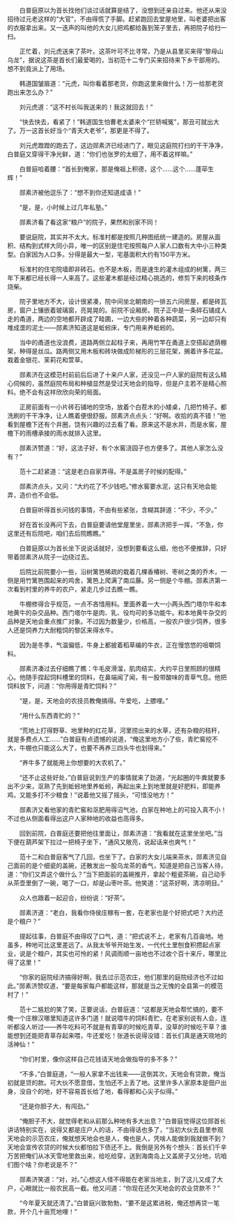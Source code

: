 　　白普庭原以为首长找他们谈过话就算是结了，没想到还亲自过来。他还从来没招待过元老这样的“大官”，不由得慌了手脚。赶紧跑回去堂屋地里，叫老婆把出客的衣服拿出来。又一迭声的叫他的大女儿把鸡都给轰到笼子里去，再把院子给扫一扫。

　　正忙着，刘元虎送来了茶叶。这茶叶可不比寻常，乃是从县里买来得“黎母山乌龙”，据说这茶是首长们最爱喝的，当初范十二专门买来招待来下乡干部用的。想不到竟派上了用场。

　　韩道国皱眉道：“元虎，叫你看着那老货，你跑这里来做什么！万一给那老货跑出来怎么办？”

　　刘元虎道：“这不村长叫我送来的！我这就回去！”

　　“快去快去，看紧了！”韩道国生怕曹老太婆来个“拦轿喊冤”，那丑可就出大了。万一这首长好当个“青天大老爷”，那更是不得了。

　　刘元虎蹬蹬的跑去了，这边郧素济已经进门了，眼见这庭院打扫的干干净净，白普庭又穿得干净光鲜，道：“你们也张罗的太细了，用不着这样嘛。”

　　白普庭哈着腰：“首长到俺家，那是俺祖上积德，这个……这个……蓬荜生辉！”

　　郧素济被他逗乐了：“想不到你还知道成语！”

　　“是，是，小时候上过几年私塾。”

　　郧素济看了看这家“粮户”的院子，果然和别家不同！

　　要说庭院，其实并不太大。标准村都是按照几种图纸统一建造的。房屋从面积、结构到式样大同小异，唯一的区别是住宅按照每户人家人口数有大中小三种类型。白家因为人口多。分得是最大一型，宅基面积大约有150平方米。

　　标准村的住宅院墙即非砖石。也不是木板，而是速生的灌木组成的树篱，两三年下来都已经长得一人来高了。这些灌木都是经过精心挑选的，修剪下来的枝条作烧柴。

　　院子里地方不大，设计很紧凑，院中间坐北朝南的一排五六间房屋，都是砖瓦房，窗户上镶嵌着玻璃窗，亮晃晃的。前院不设厢房。院子正中是一条碎石铺成人走的甬道，两边的空地都开辟成了畦圃，一边大些的种着各种蔬菜，另一边却只有堆成垄的泥土――郧素济知道这是蚯蚓床，专门用来养蚯蚓的。

　　当中的甬道也没浪费，道路两侧立起柱子来，再用竹竿在甬道上空搭起遮荫棚架，种得是丝瓜。路两侧又用木板和砖块做成阶梯形的三层花架，搁着许多花盆。栽着金银花、茉莉花和萱草。

　　郧素济在这模范村前前后后进了十来户人家，还没见一户人家的庭院有这么精心伺候的，虽然庭院布局和种植显然是受过天地会的指导，但是户主若不是精心照料。绝不会有这样欣欣向荣的局面。

　　正房前面有一小片砖石铺地的空场，放着个白茬木的小矮桌，几把竹椅子。都洗刷的干干净净，让人瞧着便很舒服。郧素济点点头：“好啊。收拾的真不错！”他看到屋檐下还有个井圈，饶有兴趣的过去看了看。原来这不是水井，而是水窖，屋檐下的雨槽承接的雨水就排入这里。

　　郧素济赞道：“好，这法子好，有个水窖浇园子也方便多了。其他人家怎么没有？”

　　范十二赶紧道：“这是老白自家弄得。不是盖房子时候的配得。”

　　郧素济点头，又问：“大约花了不少钱吧。”修水窖要水泥，这只有天地会能弄，造价也不会低。

　　白普庭听得首长问钱的事情，不由有些紧张，含糊其辞道：“不少，不少。”

　　好在首长没再问下去，白普庭要请他堂屋里坐，郧素济把手一挥，“不急，你这里还有后院吧，咱们去后院瞧瞧。”

　　白普庭原以为首长坐下说说话就好，没想到要看这么细，他也不便推辞，只好带着郧素济从院子一边绕过去。

　　后院比前院要小一些，沿树篱笆稀疏的栽着几棵香椿树、枣树之类的乔木，一侧是用竹篱笆围起来的鸡舍，篱笆上爬满了南瓜藤。另一侧是个牛棚。郧素济第一次看到村里的养牛的农户，紧走几步过去瞧一瞧。

　　牛棚修得合乎规范，一点不吝惜用料。里面养着一大一小两头西门塔尔牛和本地黄牛的杂交品种。西门塔尔牛是肉、乳、役均可的多功能牛。和本地黄牛杂交的品种是天地会重点推广对象。不过因为数量少，价格高，一般农户很少饲养，很多人还是饲养力大耐粗饲的黎区来得水牛。

　　因为是冬季，气温偏低，牛身上都披着稻草编的牛衣，正在慢悠悠的咀嚼饲料。

　　郧素济凑过去仔细瞧了瞧：牛毛皮滑溜，肌肉结实，大约平日里照顾的很精心。他随手捏起饲料槽里的饲料，在鼻端闻了闻，有一股带酸味的青草气息。他把饲料放下，问道：“你用得是青贮饲料？”

　　“是，是，天地会的农技员教俺搞得。牛爱吃，上膘哩。”

　　“用什么东西青贮的？”

　　“荒地上打得野草、地里种的红花草，河里捞出来的水草，还有杂粮的秸秆，就是多费点人工……”白普庭有点遗憾的说道，“俺这里地方小了些，青贮窖挖不大，牛棚也只能这么大了，也要不再养三四头牛也划得来。”

　　“养牛多了就能用上你想要的大农机了。”

　　“还不止这些好处，”白普庭说到生产的事情就来了劲道，“光起圈的牛粪就要多出不少来，沤熟了先到蚯蚓地里养蚯蚓，再起出来上到地里就是好肥料，即能养鸡，又能多打不少粮食！”说着他又摇了摇头，“可惜没地方！”

　　郧素济又看他家的青贮窖和沤肥用得沼气池，白家在种地上的可投入真不小！不过也从侧面看得出这户人家种地的收益也高得多。

　　回到前院，白普庭还要把他往里面让，郧素济道：“我看就在这里坐坐吧。”当下便在葫芦架下拉过一把椅子坐下，“通风又敞亮，说起话来也爽气！”

　　范十二和白普庭客气了几回，也坐下了。白家的大女儿端来茶水，郧素济见自己面前的是个细瓷的盖碗，还散发出一股乌龙茶的香气，知道是把自己当客人待，道：“你们又弄这个做什么？”当下把面前的盖碗推开，拿起个粗瓷茶碗，自己动手从茶壶里倒了一碗，喝了一口，却是山枣叶茶。他笑道：“这茶好啊，清凉明目。”

　　众人也跟着一起迎合，纷纷说：“好茶”。

　　郧素济道：“老白，我看你侍侯庄稼有一套，在老家也是个好把式吧？大约还是个粮户？”

　　提起往事，白普庭不由得叹了口气，道：“把式说不上，老家有几百亩地。地虽多，种地可比这里差远了。从我太爷爷开始生发，一代代土里刨食积攒起点家业，说是个粮户，其实也可怜的紧！风调雨顺一亩地也不过收个百十来斤，哪里比得了这里！”

　　“你家的庭院经济搞得好啊，我去过示范农庄，他们那里的庭院经济也不过如此。”郧素济赞叹道，“要是每家每户都能这样，那就是当之无愧的全县第一的模范村了！”

　　范十二尴尬的笑了笑，正要说话，白普庭道：“这都是天地会帮忙搞的，要不俺一个庄稼汉哪里知道这许多门道！就说喂牛的饲料青贮，在老家别说有人会，连听都没人听过――养牛吃料可不就是有青草的时候吃青草，没草的时候吃干草？谁能想到还能把青草存起来喂，牛还爱吃！张道长说得没错：首长们真是通天晓地的活神仙！”

　　“你们村里，像你这样自己花钱请天地会做指导的多不多？”

　　“不多，”白普庭道，“一般人家拿不出钱来――这倒其次，天地会有贷款，俺当初就是贷的款。可大伙不愿意借，生怕还不上丢了地。这里许多人家原本是佃户出身，没自个的地，好不容易首长给了地，看得都和心尖子似得。”

　　“还是你胆子大，有闯劲。”

　　“俺胆子不大，就觉得老和从前那么种地有多大出息？”白普庭觉得这位郧首长讲话特别实在，说得又都是庄户人的话，不由得话也多了，“当初大伙去县里参观天地会的示范农庄，俺就想天地会也是人，俺也是人，凭啥人能做到我就做不到？天地会宣传农贷的时候大伙都怕拉下债还不上。我倒是另外有个想头：首长们千辛万苦把俺们从冰天雪地里救出来，给吃给穿，送到海南岛上又盖房子又分地，坑咱们图个啥？你老说是不？”

　　郧素济笑道：“对，对。”心想这人怪不得能在老家当地主，到了这儿又成了大户，心眼就比一般农民高一截。他又问道：“你现在还欠天地会的农业贷款不？”

　　“今年夏天就还清了。”白普庭兴致勃勃，“要不是这累进税，俺还想再贷一笔款，开个几十亩荒地哩！”
